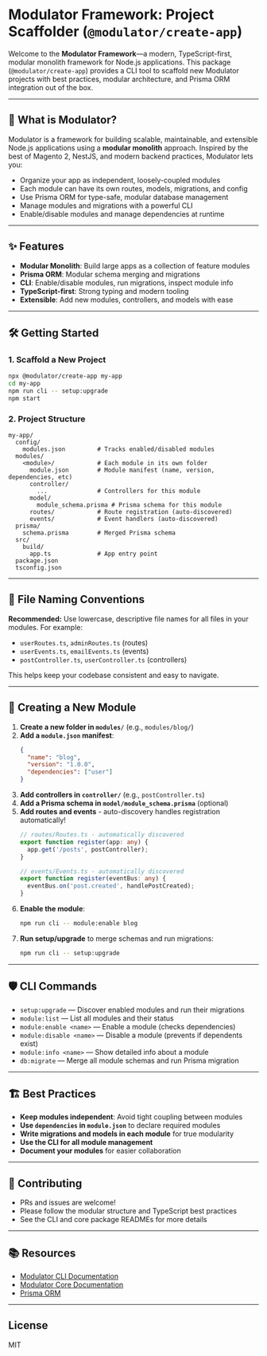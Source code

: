 # Modulator Framework: Project Scaffolder (`@modulator/create-app`)

Welcome to the **Modulator Framework**—a modern, TypeScript-first, modular monolith framework for Node.js applications. This package (`@modulator/create-app`) provides a CLI tool to scaffold new Modulator projects with best practices, modular architecture, and Prisma ORM integration out of the box.

---

## 🚀 What is Modulator?

Modulator is a framework for building scalable, maintainable, and extensible Node.js applications using a **modular monolith** approach. Inspired by the best of Magento 2, NestJS, and modern backend practices, Modulator lets you:

- Organize your app as independent, loosely-coupled modules
- Each module can have its own routes, models, migrations, and config
- Use Prisma ORM for type-safe, modular database management
- Manage modules and migrations with a powerful CLI
- Enable/disable modules and manage dependencies at runtime

---

## ✨ Features

- **Modular Monolith**: Build large apps as a collection of feature modules
- **Prisma ORM**: Modular schema merging and migrations
- **CLI**: Enable/disable modules, run migrations, inspect module info
- **TypeScript-first**: Strong typing and modern tooling
- **Extensible**: Add new modules, controllers, and models with ease

---

## 🛠️ Getting Started

### 1. Scaffold a New Project

```sh
npx @modulator/create-app my-app
cd my-app
npm run cli -- setup:upgrade
npm start
```

### 2. Project Structure

```
my-app/
  config/
    modules.json         # Tracks enabled/disabled modules
  modules/
    <module>/            # Each module in its own folder
      module.json        # Module manifest (name, version, dependencies, etc)
      controller/
        ...              # Controllers for this module
      model/
        module_schema.prisma # Prisma schema for this module
      routes/            # Route registration (auto-discovered)
      events/            # Event handlers (auto-discovered)
  prisma/
    schema.prisma        # Merged Prisma schema
  src/
    build/
      app.ts             # App entry point
  package.json
  tsconfig.json
```

---

## 📄 File Naming Conventions

**Recommended:** Use lowercase, descriptive file names for all files in your modules. For example:
- `userRoutes.ts`, `adminRoutes.ts` (routes)
- `userEvents.ts`, `emailEvents.ts` (events)
- `postController.ts`, `userController.ts` (controllers)

This helps keep your codebase consistent and easy to navigate.

---

## 🧩 Creating a New Module

1. **Create a new folder in `modules/`** (e.g., `modules/blog/`)
2. **Add a `module.json` manifest**:
   ```json
   {
     "name": "blog",
     "version": "1.0.0",
     "dependencies": ["user"]
   }
   ```
3. **Add controllers in `controller/`** (e.g., `postController.ts`)
4. **Add a Prisma schema in `model/module_schema.prisma`** (optional)
5. **Add routes and events** - auto-discovery handles registration automatically!
   ```typescript
   // routes/Routes.ts - automatically discovered
   export function register(app: any) {
     app.get('/posts', postController);
   }
   
   // events/Events.ts - automatically discovered  
   export function register(eventBus: any) {
     eventBus.on('post.created', handlePostCreated);
   }
   ```
6. **Enable the module**:
   ```sh
   npm run cli -- module:enable blog
   ```
7. **Run setup/upgrade** to merge schemas and run migrations:
   ```sh
   npm run cli -- setup:upgrade
   ```

---

## 🛡️ CLI Commands

- `setup:upgrade` — Discover enabled modules and run their migrations
- `module:list` — List all modules and their status
- `module:enable <name>` — Enable a module (checks dependencies)
- `module:disable <name>` — Disable a module (prevents if dependents exist)
- `module:info <name>` — Show detailed info about a module
- `db:migrate` — Merge all module schemas and run Prisma migration

---

## 🏗️ Best Practices

- **Keep modules independent**: Avoid tight coupling between modules
- **Use `dependencies` in `module.json`** to declare required modules
- **Write migrations and models in each module** for true modularity
- **Use the CLI for all module management**
- **Document your modules** for easier collaboration

---

## 📝 Contributing

- PRs and issues are welcome!
- Please follow the modular structure and TypeScript best practices
- See the CLI and core package READMEs for more details

---

## 📚 Resources

- [Modulator CLI Documentation](../cli/README.md)
- [Modulator Core Documentation](../core/README.md)
- [Prisma ORM](https://www.prisma.io/docs/)

---

## License

MIT 